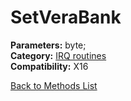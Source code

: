 # SetVeraBank

**Parameters:** byte;  
**Category:** [IRQ routines](../categories/irq_routines.md)  
**Compatibility:** X16  


[Back to Methods List](../../SUMMARY.md)
